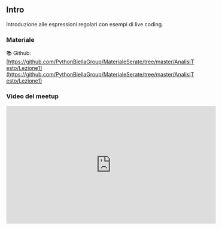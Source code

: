 ## Intro

Introduzione alle espressioni regolari con esempi di live coding.

### Materiale

📚 Github:
[https://github.com/PythonBiellaGroup/MaterialeSerate/tree/master/AnalisiTesto/Lezione1](https://github.com/PythonBiellaGroup/MaterialeSerate/tree/master/AnalisiTesto/Lezione1)

### Video del meetup

<iframe width="560" height="315" src="https://www.youtube.com/embed/YXgA1blu-aw?si=u2WCqJ3y0t6KrPvu" title="YouTube video player" frameborder="0" allow="accelerometer; autoplay; clipboard-write; encrypted-media; gyroscope; picture-in-picture; web-share" allowfullscreen></iframe>